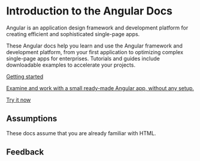 <h1 class="no-toc">Introduction to the Angular Docs</h1>

Angular is an application design framework and development platform for creating efficient and sophisticated single-page apps.

These Angular docs help you learn and use the Angular framework and development platform, from your first application to optimizing complex single-page apps for enterprises.
Tutorials and guides include downloadable examples to accelerate your projects.

<div class="card-container">
  <a href="html1/start" class="docs-card" title="Getting started">
    <section>Getting started</section>
    <p>Examine and work with a small ready-made Angular app, without any setup.</p>
    <p class="card-footer">Try it now</p>
  </a>
</div>

## Assumptions

These docs assume that you are already familiar with HTML.

## Feedback


